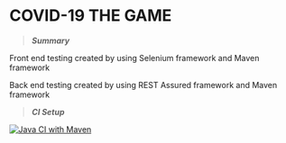 # COVID-19 THE GAME

>*****Summary*****

Front end testing created by using Selenium framework and Maven framework

Back end testing created by using REST Assured framework and Maven framework

>*****CI Setup*****

[![Java CI with Maven](https://github.com/wds33817/test1stRound/actions/workflows/maven_front_end.yml/badge.svg)](https://github.com/wds33817/test1stRound/actions/workflows/maven_front_end.yml)
